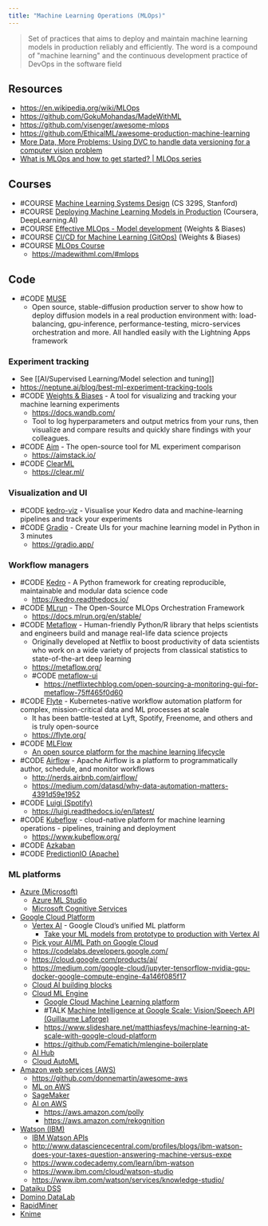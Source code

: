 ```yaml
---
title: "Machine Learning Operations (MLOps)"
---
```


> Set of practices that aims to deploy and maintain machine learning models in production reliably and efficiently. The word is a compound of "machine learning" and the continuous development practice of DevOps in the software field

## Resources
- https://en.wikipedia.org/wiki/MLOps
- https://github.com/GokuMohandas/MadeWithML
- https://github.com/visenger/awesome-mlops
- https://github.com/EthicalML/awesome-production-machine-learning
- [More Data, More Problems: Using DVC to handle data versioning for a computer vision problem](https://mlops.systems/tools/redactionmodel/computervision/mlops/2022/05/24/data-versioning-dvc.html)
- [What is MLOps and how to get started? | MLOps series](https://www.youtube.com/watch?v=LdLFJUlPa4Y)

## Courses
- #COURSE [Machine Learning Systems Design](https://stanford-cs329s.github.io/syllabus.html) (CS 329S, Stanford)
- #COURSE [Deploying Machine Learning Models in Production](https://www.coursera.org/learn/deploying-machine-learning-models-in-production) (Coursera, DeepLearning.AI)
- #COURSE [Effective MLOps - Model development](https://www.wandb.courses/courses/effective-mlops-model-development) (Weights & Biases)
- #COURSE [CI/CD for Machine Learning (GitOps)](https://www.wandb.courses/courses/ci-cd-for-machine-learning) (Weights & Biases)
- #COURSE [MLOps Course](https://github.com/GokuMohandas/mlops-course)
	- https://madewithml.com/#mlops

## Code
- #CODE [MUSE](https://github.com/Lightning-AI/stable-diffusion-deploy)
	- Open source, stable-diffusion production server to show how to deploy diffusion models in a real production environment with: load-balancing, gpu-inference, performance-testing, micro-services orchestration and more. All handled easily with the Lightning Apps framework

### Experiment tracking
- See [[AI/Supervised Learning/Model selection and tuning]]
- https://neptune.ai/blog/best-ml-experiment-tracking-tools
- #CODE [Weights & Biases](https://github.com/wandb/wandb) - A tool for visualizing and tracking your machine learning experiments
	- https://docs.wandb.com/
	- Tool to log hyperparameters and output metrics from your runs, then visualize and compare results and quickly share findings with your colleagues.
- #CODE [Aim](https://github.com/aimhubio/aim) - The open-source tool for ML experiment comparison
	- https://aimstack.io/
- #CODE [ClearML](https://github.com/allegroai/clearml)
	- https://clear.ml/

### Visualization and UI 
- #CODE [kedro-viz](https://github.com/kedro-org/kedro-viz) - Visualise your Kedro data and machine-learning pipelines and track your experiments
- #CODE [Gradio](https://github.com/gradio-app/gradio) - Create UIs for your machine learning model in Python in 3 minutes
	- https://gradio.app/

### Workflow managers
- #CODE [Kedro](https://github.com/kedro-org/kedro) - A Python framework for creating reproducible, maintainable and modular data science code
	- https://kedro.readthedocs.io/
- #CODE [MLrun](https://github.com/mlrun/mlrun) - The Open-Source MLOps Orchestration Framework
	- https://docs.mlrun.org/en/stable/
- #CODE [Metaflow](https://github.com/Netflix/metaflow) - Human-friendly Python/R library that helps scientists and engineers build and manage real-life data science projects
	- Originally developed at Netflix to boost productivity of data scientists who work on a wide variety of projects from classical statistics to state-of-the-art deep learning
	- https://metaflow.org/
	- #CODE [metaflow-ui](https://github.com/Netflix/metaflow-ui)
		- https://netflixtechblog.com/open-sourcing-a-monitoring-gui-for-metaflow-75ff465f0d60
- #CODE [Flyte](https://github.com/flyteorg/flyte) - Kubernetes-native workflow automation platform for complex, mission-critical data and ML processes at scale
	- It has been battle-tested at Lyft, Spotify, Freenome, and others and is truly open-source
	- https://flyte.org/
- #CODE [MLFlow](https://github.com/mlflow/mlflow/ )
	- [An open source platform for the machine learning lifecycle](https://mlflow.org)
- #CODE [Airflow](https://github.com/apache/airflow) - Apache Airflow is a platform to programmatically author, schedule, and monitor workflows
	- http://nerds.airbnb.com/airflow/
	- https://medium.com/datasd/why-data-automation-matters-4391d59e1952
- #CODE [Luigi (Spotify)](https://github.com/spotify/luigi)
	- https://luigi.readthedocs.io/en/latest/
- #CODE [Kubeflow](https://github.com/kubeflow/kubeflow) - cloud-native platform for machine learning operations - pipelines, training and deployment
	- https://www.kubeflow.org/
- #CODE [Azkaban](https://github.com/azkaban/azkaban)
- #CODE [PredictionIO (Apache)](https://predictionio.apache.org)

### ML platforms
- [Azure (Microsoft)](https://azure.microsoft.com/en-gb/)
	- [Azure ML Studio](https://azure.microsoft.com/en-us/services/machine-learning/)
	- [Microsoft Cognitive Services](https://azure.microsoft.com/en-in/services/cognitive-services/)
- [Google Cloud Platform](https://cloud.google.com/)
	- [Vertex AI](https://cloud.google.com/vertex-ai) - Google Cloud’s unified ML platform
		- [Take your ML models from prototype to production with Vertex AI](https://cloud.google.com/blog/products/ai-machine-learning/go-from-a-notebook-to-a-production-ml-model)
	- [Pick your AI/ML Path on Google Cloud](https://cloud.google.com/blog/topics/developers-practitioners/pick-your-aiml-path-google-cloud)
	- https://codelabs.developers.google.com/
	- https://cloud.google.com/products/ai/
	- https://medium.com/google-cloud/jupyter-tensorflow-nvidia-gpu-docker-google-compute-engine-4a146f085f17
	- [Cloud AI building blocks](https://cloud.google.com/products/ai/building-blocks/)
	- [Cloud ML Engine](https://cloud.google.com/ml/)
		- [Google Cloud Machine Learning platform](https://cloud.google.com/ml-engine/docs/)
		- #TALK [Machine Intelligence at Google Scale: Vision/Speech API (Guillaume Laforge)](https://www.youtube.com/watch?v=zqWt8oI4gEw)
		- https://www.slideshare.net/matthiasfeys/machine-learning-at-scale-with-google-cloud-platform
		- https://github.com/Fematich/mlengine-boilerplate
	- [AI Hub](https://cloud.google.com/ai-hub/)
	- [Cloud AutoML](https://cloud.google.com/automl/)
- [Amazon web services (AWS)](https://aws.amazon.com/)
	- https://github.com/donnemartin/awesome-aws
	- [ML on AWS](https://aws.amazon.com/machine-learning/)
	- [SageMaker](https://aws.amazon.com/sagemaker/)
	- [AI on AWS](https://aws.amazon.com/lex/) 
		- https://aws.amazon.com/polly
		- https://aws.amazon.com/rekognition
- [Watson (IBM)](http://www.ibm.com/watson/)
	- [IBM Watson APIs](https://www.ibm.com/watson/developer/)
	- http://www.datasciencecentral.com/profiles/blogs/ibm-watson-does-your-taxes-question-answering-machine-versus-expe
	- https://www.codecademy.com/learn/ibm-watson
	- https://www.ibm.com/cloud/watson-studio
	- https://www.ibm.com/watson/services/knowledge-studio/
- [Dataiku DSS](https://www.dataiku.com/)
- [Domino DataLab](https://www.dominodatalab.com/)
- [RapidMiner](https://rapidminer.com/)
- [Knime](https://www.knime.org/knime-analytics-platform)
